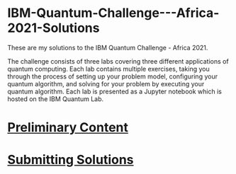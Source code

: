 # IBM-Quantum-Challenge---Africa-2021-Solutions
These are my solutions to the IBM Quantum Challenge - Africa 2021.

The challenge consists of three labs covering three different applications of quantum computing.
Each lab contains multiple exercises, taking you through the process of setting up your problem model, configuring your quantum algorithm, and solving for your problem by executing your quantum algorithm.
Each lab is presented as a Jupyter notebook which is hosted on the IBM Quantum Lab.

# [Preliminary Content](https://github.com/dr8co/IBM-Quantum-Challenge---Africa-2021-Solutions/blob/main/preliminary_content.md)

# [Submitting Solutions](https://github.com/dr8co/IBM-Quantum-Challenge---Africa-2021-Solutions/blob/main/Submitting%20Solutions.md)
